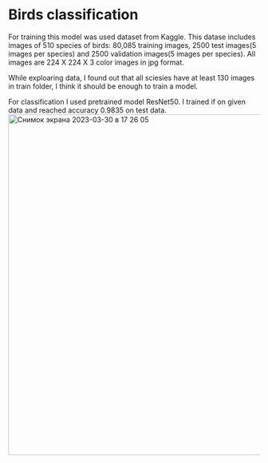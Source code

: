 # Birds classification

For training this model was used dataset from Kaggle. This datase includes images of 510 species of birds: 80,085 training images, 2500 test images(5 images per species) and 2500 validation images(5 images per species). All images are 224 X 224 X 3 color images in jpg format. 

While exploaring data, I found out that all sciesies have at least 130 images in train folder, I think it should be enough to train a model. 

For classification I used pretrained model ResNet50. I trained if on given data and reached accuracy 0.9835 on test data.
 <img width="683" alt="Снимок экрана 2023-03-30 в 17 26 05" src="https://user-images.githubusercontent.com/111921768/228886119-aa938f8e-e3fe-4bd5-ba97-3c7144a5557d.png">
